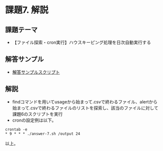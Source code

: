 # 課題7. 解説

## 課題テーマ

- 【ファイル探索・cron実行】ハウスキーピング処理を日次自動実行する

## 解答サンプル

- [解答サンプルスクリプト](./answer-7.sh)

## 解説

- findコマンドを用いてusageから始まって.csvで終わるファイル、alertから始まって.csvで終わるファイルのリストを探索し、該当のファイルに対して課題6のスクリプトを実行
- cronの設定例は以下。

```
crontab -e
* 9 * * * ./answer-7.sh /output 24
```

以上。
